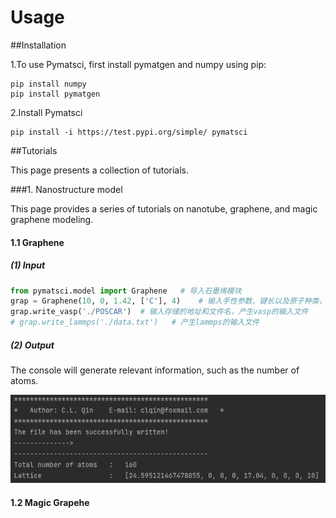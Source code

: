 # Usage

##Installation

1.To use Pymatsci, first install pymatgen and numpy using pip:

``` console
pip install numpy
pip install pymatgen
```

2.Install Pymatsci

```pyth
pip install -i https://test.pypi.org/simple/ pymatsci
```

##Tutorials

This page presents a collection of tutorials.

###1. Nanostructure model

This page provides a series of tutorials on nanotube, graphene, and magic graphene modeling.

#### 1.1 Graphene

##### (1) Input

```python
from pymatsci.model import Graphene   # 导入石墨烯模块
grap = Graphene(10, 0, 1.42, ['C'], 4)    # 输入手性参数、键长以及原子种类，默认是碳纳米管
grap.write_vasp('./POSCAR')  # 输入存储的地址和文件名，产生vasp的输入文件
# grap.write_lammps('./data.txt')   # 产生lammps的输入文件
```

##### (2) Output

The console will generate relevant information, such as the number of atoms.

![1.1](usage/1.1.png)



#### 1.2 Magic Grapehe



